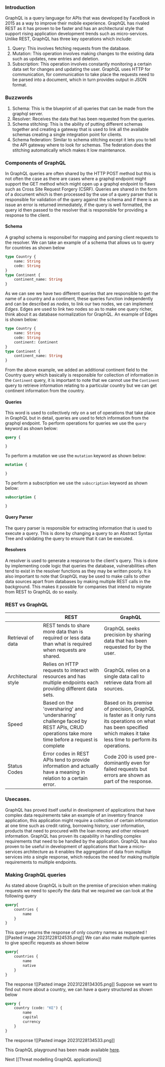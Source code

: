 ### Introduction
GraphQL is a query language for APIs that was developed by FaceBook in 2015 as a way to improve their mobile experience. GraphQL has rivaled REST as it has proven to be faster and has an architectural style that support rising application development trends such as micro-services. Unlike REST, GraphQL has three key operations which include:
1. Query: This involves fetching requests from the database.
2. Mutation: This operation involves making changes to the existing data such as updates, new entries and deletion.
3. Subscription: This operation involves constantly monitoring a certain data set for changes and updating the user.
GraphQL uses HTTP for communication, for communication to take place the requests need to be parsed into a document, which in turn provides output in JSON format.
### Buzzwords
1. Schema: This is the blueprint of all queries that can be made from the graphql server.
2. Resolver: Receives the data that has been requested from the queries.
3. Schema stitching: This is the ability of putting different schemas together and creating a gateway that is used to link all the available schemas creating a single integration point for clients.
4. Schema federation: Similar to schema stitching except it lets you to tell the API gateway where to look for schemas. The federation does the stitching automatically which makes it low maintenance.
### Components of GraphQL
In GraphQL queries are often shared by the HTTP POST method but this is not often the case as there are cases where a graphql endpoint might support the GET method which might open up a graphql endpoint to flaws such as Cross Site Request Forgery (CSRF). Queries are shared in the form of a document which is then processed by the use of a query parser that is responsible for validation of the query against the schema and if there is an issue an error is returned immediately, if the query is well formatted, the query id then passed to the resolver that is responsible for providing a response to the client.
#### Schema
A graphql schema is responsibel for mapping and parsing client requests to the resolver. We can take an example of a schema that allows us to query for countries as shown below

```graphql
type Country {
	name: String
	code: String
}
type Continent {
	continent_name: String
}
```
As we can see we have two different queries that are responsible to get the name of a country and a continent, these queries function independently and can be described as *nodes*, to link our two nodes, we can implement *Edges*. Edges are used to link two nodes so as to make one query richer, think about it as database normalization for GraphQL. An example of Edges is shown below:

```graphql
type Country {
	name: String
	code: String
	continent: Continent
}
type Continent {
	continent_name: String
}
```
From the above example, we added an additional continent field to the Country query which basically is responsible for collection of information in the `Continent` query, it is important to note that we cannot use the `Continent` query to retrieve information relating to a particular country but we can get continent information from the country. 
#### Queries
This word is used to collectively rely on a set of operations that take place in GraphQL but in detail, queries are used to fetch information from the graphql endpoint. To perform operations for queries we use the `query` keyword as shown below:
```graphql
query {

}
```
To perform a mutation we use the `mutation` keyword as shown below:
```graphql
mutation {

}
```
To perform a subscription we use the `subscription` keyword as shown below:
```graphql
subscription {

}
```
#### Query Parser
The query parser is responsible for extracting information that is used to execute a query. This is done by changing a query to an Abstract Syntax Tree and validating the query to ensure that it can be executed. 
#### Resolvers
A resolver is used to generate a response to the client's query. This is done by implementing code logic that queries the database, vulnerabilities often tend to exist in the resolver functions as they may be written poorly. It is also important to note that GraphQL may be used to make calls to other data sources apart from databases by making multiple REST calls in the background. This makes it possible for companies that intend to migrate from REST to GraphQL do so easily.
### REST vs GraphQL
|  | REST | GraphQL |
| ---- | ---- | ---- |
| Retrieval of data | REST tends to share more data than is required or less data than what is required when requests are shared. | GraphQL seeks precision by sharing data that has been requested for by the user. |
| Architectural style | Relies on HTTP requests to interact with resources and has multiple endpoints each providing different data sets. | GraphQL relies on a single data call to retrieve data from all sources. |
| Speed | Based on the 'oversharing' and 'undersharing' challenge faced by REST APIs, CRUD operations take more time before a request is complete | Based on its premise of precision, GraphQL is faster as it only runs its operations on what has been specified which makes it take less time to perform its operations. |
| Status Codes | Error codes in REST APIs tend to provide information and actually have a meaning in relation to a certain error. | Code 200 is used pre-dominantly even for failed requests but errors are shown as part of the response. |
### Usecases.
GraphQL has proved itself useful in development of applications that have complex data requirements take an example of an inventory finance application, this application might require a collection of certain information at one time such as credit rating, borrowing history, user information, products that need to procured with the loan money and other relevant information. GraphQL has proven its capability in handling complex requirements that need to be handled by the application. 
GraphQL has also proven to be useful in development of applications that have a micro-services architecture as it enables the aggregation of data from multiple services into a single response, which reduces the need for making multiple requirements to multiple endpoints.
### Making GraphQL queries
As stated above GraphQL is built on the premise of precision when making requests we need to specify the data that we required we can look at the following query
```graphql
query{
	countries {
		name
	}
}
```
This query returns the response of only country names as requested 
![[Pasted image 20231228124535.png]]
We can also make multiple queries to give specific requests as shown below
```graphql
query{
	countries {
		name
		native
	}
}
```
The response
![[Pasted image 20231228134305.png]]
Suppose we want to find out more about a country, we can have a query structured as shown below
```graphql
query {
	country (code: "KE") {
		name
		capital
		currency
	}
}
```
The response
![[Pasted image 20231228134533.png]]

This GraphQL playground has been made available [here](https://countries.trevorblades.com).

Next [[Threat modelling GraphQL applications]]